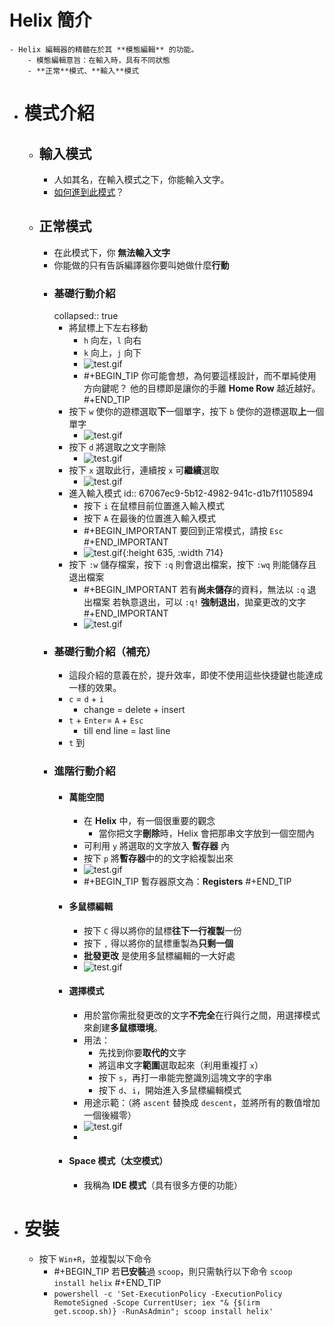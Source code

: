 # Helix 簡介
	- Helix 編輯器的精髓在於其 **模態編輯** 的功能。
		- 模態編輯意旨：在輸入時，具有不同狀態
		- **正常**模式、**輸入**模式
- # 模式介紹
	- ## 輸入模式
		- 人如其名，在輸入模式之下，你能輸入文字。
		- [如何進到此模式](((67067ec9-5b12-4982-941c-d1b7f1105894)))？
	- ## 正常模式
		- 在此模式下，你 **無法輸入文字**
		- 你能做的只有告訴編譯器你要叫她做什麼**行動**
		- ### 基礎行動介紹
		  collapsed:: true
			- 將鼠標上下左右移動
				- `h` 向左，`l` 向右
				- `k` 向上，`j` 向下
				- ![test.gif](../assets/test_1728478732671_0.gif)
				- #+BEGIN_TIP
				  你可能會想，為何要這樣設計，而不單純使用方向鍵呢？
				  他的目標即是讓你的手離 **Home Row** 越近越好。
				  #+END_TIP
			- 按下 `w` 使你的遊標選取**下**一個單字，按下 `b` 使你的遊標選取**上**一個單字
				- ![test.gif](../assets/test_1728477826900_0.gif)
			- 按下 `d` 將選取之文字刪除
				- ![test.gif](../assets/test_1728477945106_0.gif)
			- 按下 `x` 選取此行，連續按 `x` 可**繼續**選取
				- ![test.gif](../assets/test_1728480749678_0.gif)
			- 進入輸入模式
			  id:: 67067ec9-5b12-4982-941c-d1b7f1105894
				- 按下 `i` 在鼠標目前位置進入輸入模式
				- 按下 `A` 在最後的位置進入輸入模式
				- #+BEGIN_IMPORTANT
				  要回到正常模式，請按 `Esc`
				  #+END_IMPORTANT
				- ![test.gif](../assets/test_1728479007498_0.gif){:height 635, :width 714}
			- 按下 `:w` 儲存檔案，按下 `:q` 則會退出檔案，按下 `:wq` 則能儲存且退出檔案
				- #+BEGIN_IMPORTANT
				  若有**尚未儲存**的資料，無法以 `:q` 退出檔案
				  若執意退出，可以 `:q!` **強制退出**，拋棄更改的文字
				  #+END_IMPORTANT
				- ![test.gif](../assets/test_1728478240639_0.gif)
		- ### 基礎行動介紹（補充）
			- 這段介紹的意義在於，提升效率，即使不使用這些快捷鍵也能達成一樣的效果。
			- `c` = `d` + `i`
				- change = delete + insert
			- `t` + `Enter`= `A` + `Esc`
				- till end line = last line
			- `t` 到
		- ### 進階行動介紹
			- #### 萬能空間
				- 在 **Helix** 中，有一個很重要的觀念
					- 當你把文字**刪除**時，Helix 會把那串文字放到一個空間內
				- 可利用 `y` 將選取的文字放入 **暫存器** 內
				- 按下 `p` 將**暫存器**中的的文字給複製出來
				- ![test.gif](../assets/test_1728660712923_0.gif)
				- #+BEGIN_TIP
				  暫存器原文為：**Registers**
				  #+END_TIP
			- #### 多鼠標編輯
				- 按下 `C` 得以將你的鼠標**往下一行複製**一份
				- 按下 `,` 得以將你的鼠標重製為**只剩一個**
				- **批發更改** 是使用多鼠標編輯的一大好處
				- ![test.gif](../assets/test_1728660956190_0.gif)
			- #### 選擇模式
				- 用於當你需批發更改的文字**不完全**在行與行之間，用選擇模式來創建**多鼠標環境**。
				- 用法：
					- 先找到你要**取代的**文字
					- 將這串文字**範圍**選取起來（利用重複打 `x`）
					- 按下 `s`，再打一串能完整識別這塊文字的字串
					- 按下 `d`、`i`，開始進入多鼠標編輯模式
				- 用途示範：（將 `ascent` 替換成 `descent`，並將所有的數值增加一個後綴零）
				- ![test.gif](../assets/test_1728661505155_0.gif)
				-
			- #### Space 模式（太空模式）
				- 我稱為 **IDE 模式**（具有很多方便的功能）
- # 安裝
	- 按下 `Win+R`，並複製以下命令
		- #+BEGIN_TIP
		  若**已安裝**過 `scoop`，則只需執行以下命令
		  `scoop install helix`
		  #+END_TIP
		- `powershell -c 'Set-ExecutionPolicy -ExecutionPolicy RemoteSigned -Scope CurrentUser; iex "& {$(irm get.scoop.sh)} -RunAsAdmin"; scoop install helix'`